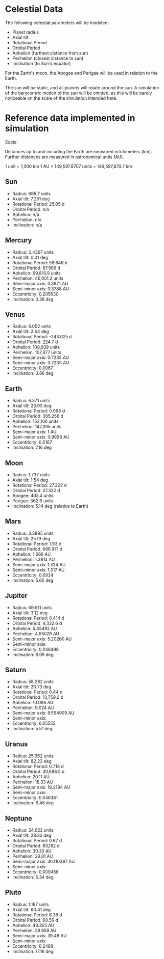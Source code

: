 # Celestial Data

The following celestial parameters will be modeled:

* Planet radius
* Axial tilt
* Rotational Period
* Orbital Period
* Aphelion (furthest distance from sun)
* Perihelion (closest distance to sun)
* Inclination (to Sun's equator)

For the Earth's moon, the Apogee and Perigee will be used in relation to the Earth.

The sun will be static, and all planets will rotate around the sun. A simulation of the barycentric motion of the sun will be omitted, as this will be barely noticeable on the scale of the simulation intended here.

# Reference data implemented in simulation

Scale:

Distances up to and including the Earth are measured in kilometers (km). Further distances are measured in astronomical units (AU).

1 unit = 1,000 km
1 AU = 149,597.8707 units = 149,597,870.7 km

## Sun
* Radius:             695.7 units
* Axial tilt:         7.251 deg
* Rotational Period:  25.05 d
* Orbital Period:     n/a
* Aphelion:           n/a
* Perihelion:         n/a
* Inclination:        n/a

## Mercury
* Radius:             2.4397 units
* Axial tilt:         0.01 deg
* Rotational Period:  58.646 d
* Orbital Period:     87.969 d
* Aphelion:           69,816.9 units
* Perihelion:         46,001.2 units
* Semi-major axis:    0.3871 AU
* Semi-minor axis:    0.3788 AU
* Eccentricity:	      0.205630
* Inclination:        3.38 deg

## Venus
* Radius:             6.052 units
* Axial tilt:         2.64 deg
* Rotational Period:  -243.025 d
* Orbital Period:     224.7 d
* Aphelion:           108,939 units
* Perihelion:         107,477 units
* Semi-major axis:    0.7233 AU
* Semi-minor axis:    0.7233 AU
* Eccentricity:       0.0067
* Inclination:        3.86 deg

## Earth
* Radius:             6.371 units
* Axial tilt:         23.93 deg
* Rotational Period:  0.998 d
* Orbital Period:     365.256 d
* Aphelion:           152,100 units
* Perihelion:         147,095 units
* Semi-major axis:    1 AU
* Semi-minor axis:    0.9998 AU
* Eccentricity:       0.0167
* Inclination:        7.16 deg

## Moon
* Radius:             1.737 units
* Axial tilt:         1.54 deg
* Rotational Period:  27.322 d
* Orbital Period:     27.322 d
* Apogee:             405.4 units
* Perigee:            362.6 units
* Inclination:        5.14 deg (relative to Earth)

## Mars
* Radius:             3.3895 units
* Axial tilt:         25.19 deg
* Rotational Period:  1.93 d
* Orbital Period:     686.971 d
* Aphelion:           1.666 AU
* Perihelion:         1.3814 AU
* Semi-major axis:    1.524 AU
* Semi-minor axis:    1.517 AU
* Eccentricity:       0.0934
* Inclination:        5.65 deg

## Jupiter
* Radius:             69.911 units
* Axial tilt:         3.12 deg
* Rotational Period:  0.414 d
* Orbital Period:     4,332.6 d
* Aphelion:           5.45492 AU
* Perihelion:         4.95029 AU
* Semi-major axis:    5.20260 AU
* Semi-minor axis:    
* Eccentricity:       0.048498
* Inclination:        6.09 deg

## Saturn
* Radius:             58.262 units
* Axial tilt:         26.73 deg
* Rotational Period:  0.44 d
* Orbital Period:     10,759.2 d
* Aphelion:           10.086 AU
* Perihelion:         9.024 AU
* Semi-major axis:    9.554909 AU
* Semi-minor axis:
* Eccentricity:       0.05555
* Inclination:        5.51 deg

## Uranus
* Radius:             25.362 units
* Axial tilt:         82.23 deg
* Rotational Period:  0.718 d
* Orbital Period:     30,688.5 d
* Aphelion:           20.11 AU
* Perihelion:         18.33 AU
* Semi-major axis:    19.2184 AU
* Semi-minor axis:
* Eccentricity:       0.046381
* Inclination:        6.48 deg

## Neptune
* Radius:             24.622 units
* Axial tilt:         28.33 deg
* Rotational Period:  0.67 d
* Orbital Period:     60,182 d
* Aphelion:           30.33 AU
* Perihelion:         29.81 AU
* Semi-major axis:    30.110387 AU
* Semi-minor axis:
* Eccentricity:       0.009456
* Inclination:        6.34 deg

## Pluto
* Radius:             1.187 units
* Axial tilt:         60.41 deg
* Rotational Period:  6.38 d
* Orbital Period:     90.56 d
* Aphelion:           49.305 AU
* Perihelion:         29.659 AU
* Semi-major axis:    39.48 AU
* Semi-minor axis:
* Eccentricity:       0.2488
* Inclination:        17.16 deg
